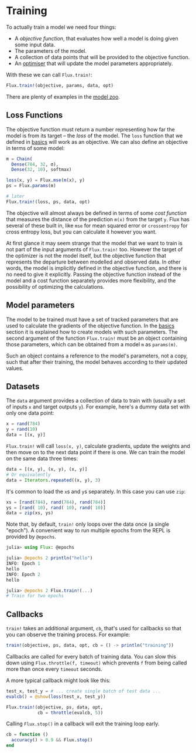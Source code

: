 # Training

To actually train a model we need four things:

* A *objective function*, that evaluates how well a model is doing given some input data.
* The parameters of the model.
* A collection of data points that will be provided to the objective function.
* An [optimiser](optimisers.md) that will update the model parameters appropriately.

With these we can call `Flux.train!`:

```julia
Flux.train!(objective, params, data, opt)
```

There are plenty of examples in the [model zoo](https://github.com/FluxML/model-zoo).

## Loss Functions

The objective function must return a number representing how far the model is from its target – the *loss* of the model. The `loss` function that we defined in [basics](../models/basics.md) will work as an objective. We can also define an objective in terms of some model:

```julia
m = Chain(
  Dense(784, 32, σ),
  Dense(32, 10), softmax)

loss(x, y) = Flux.mse(m(x), y)
ps = Flux.params(m)

# later
Flux.train!(loss, ps, data, opt)
```

The objective will almost always be defined in terms of some *cost function* that measures the distance of the prediction `m(x)` from the target `y`. Flux has several of these built in, like `mse` for mean squared error or `crossentropy` for cross entropy loss, but you can calculate it however you want.

At first glance it may seem strange that the model that we want to train is not part of the input arguments of `Flux.train!` too. However the target of the optimizer is not the model itself, but the objective function that represents the departure between modelled and observed data. In other words, the model is implicitly defined in the objective function, and there is no need to give it explicitly. Passing the objective function instead of the model and a cost function separately provides more flexibility, and the possibility of optimizing the calculations.

## Model parameters

The model to be trained must have a set of tracked parameters that are used to calculate the gradients of the objective function. In the [basics](../models/basics.md) section it is explained how to create models with such parameters. The second argument of the function `Flux.train!` must be an object containing those parameters, which can be obtained from a model `m` as `params(m)`.

Such an object contains a reference to the model's parameters, not a copy, such that after their training, the model behaves according to their updated values.

## Datasets

The `data` argument provides a collection of data to train with (usually a set of inputs `x` and target outputs `y`). For example, here's a dummy data set with only one data point:

```julia
x = rand(784)
y = rand(10)
data = [(x, y)]
```

`Flux.train!` will call `loss(x, y)`, calculate gradients, update the weights and then move on to the next data point if there is one. We can train the model on the same data three times:

```julia
data = [(x, y), (x, y), (x, y)]
# Or equivalently
data = Iterators.repeated((x, y), 3)
```

It's common to load the `x`s and `y`s separately. In this case you can use `zip`:

```julia
xs = [rand(784), rand(784), rand(784)]
ys = [rand( 10), rand( 10), rand( 10)]
data = zip(xs, ys)
```

Note that, by default, `train!` only loops over the data once (a single "epoch").
A convenient way to run multiple epochs from the REPL is provided by `@epochs`.

```julia
julia> using Flux: @epochs

julia> @epochs 2 println("hello")
INFO: Epoch 1
hello
INFO: Epoch 2
hello

julia> @epochs 2 Flux.train!(...)
# Train for two epochs
```

## Callbacks

`train!` takes an additional argument, `cb`, that's used for callbacks so that you can observe the training process. For example:

```julia
train!(objective, ps, data, opt, cb = () -> println("training"))
```

Callbacks are called for every batch of training data. You can slow this down using `Flux.throttle(f, timeout)` which prevents `f` from being called more than once every `timeout` seconds.

A more typical callback might look like this:

```julia
test_x, test_y = # ... create single batch of test data ...
evalcb() = @show(loss(test_x, test_y))

Flux.train!(objective, ps, data, opt,
            cb = throttle(evalcb, 5))
```

Calling `Flux.stop()` in a callback will exit the training loop early.

```julia
cb = function ()
  accuracy() > 0.9 && Flux.stop()
end
```
